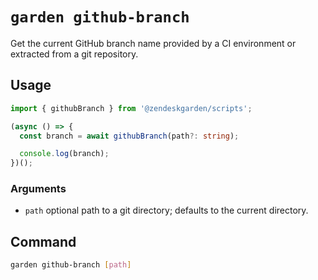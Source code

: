 # `garden github-branch`

Get the current GitHub branch name provided by a CI environment or extracted
from a git repository.

## Usage

```ts
import { githubBranch } from '@zendeskgarden/scripts';

(async () => {
  const branch = await githubBranch(path?: string);

  console.log(branch);
})();
```

### Arguments

- `path` optional path to a git directory; defaults to the current directory.

## Command

```sh
garden github-branch [path]
```
